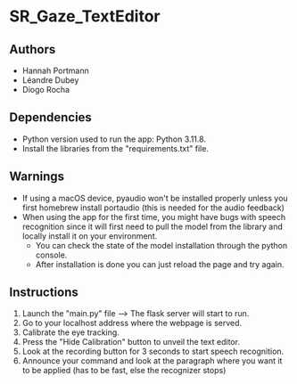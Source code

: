 # SR_Gaze_TextEditor
## Authors
- Hannah Portmann
- Léandre Dubey
- Diogo Rocha

## Dependencies
- Python version used to run the app: Python 3.11.8.
- Install the libraries from the "requirements.txt" file.

## Warnings
- If using a macOS device, pyaudio won't be installed properly unless you first homebrew install portaudio (this is needed for the audio feedback)
- When using the app for the first time, you might have bugs with speech recognition since it will first need to pull the model from the library and locally install it on your environment.
  - You can check the state of the model installation through the python console.
  - After installation is done you can just reload the page and try again.

## Instructions
1. Launch the "main.py" file --> The flask server will start to run.
2. Go to your localhost address where the webpage is served.
3. Calibrate the eye tracking.
4. Press the "Hide Calibration" button to unveil the text editor.
5. Look at the recording button for 3 seconds to start speech recognition.
6. Announce your command and look at the paragraph where you want it to be applied (has to be fast, else the recognizer stops)
